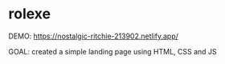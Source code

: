 # rolexe

DEMO: https://nostalgic-ritchie-213902.netlify.app/

GOAL: created a simple landing page using HTML, CSS and JS
